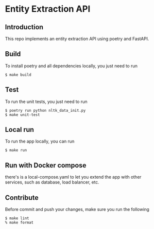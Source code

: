 # Entity Extraction API

## Introduction

This repo implements an entity extraction API using poetry and FastAPI.


## Build 

To install poetry and all dependencies locally, you just need to run

```shell
$ make build
```

## Test

To run the unit tests, you just need to run

```shell
$ poetry run python nltk_data_init.py
$ make unit-test
```

## Local run

To run the app locally, you can run

```shell
$ make run
```

## Run with Docker compose

there's is a local-compose.yaml to let you extend the app with other services, such as database, load balancer, etc.

## Contribute

Before commit and push your changes, make sure you run the following

```shell
$ make lint
% make format
```
